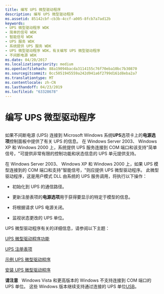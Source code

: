 ```yaml
---
title: 编写 UPS 微型驱动程序
description: 编写 UPS 微型驱动程序
ms.assetid: 85142cbf-cb3b-4ccf-a005-8fcb7a7ad12b
keywords:
- UPS 微型驱动程序 WDK
- 简单的信号 WDK
- 智能信号 WDK
- UPS 服务 WDK
- 系统提供 UPS 服务 WDK
- UPS 微型驱动程序 WDK，有关编写 UPS 微型驱动程序
- 不间断电源 WDK
ms.date: 04/20/2017
ms.localizationpriority: medium
ms.openlocfilehash: 88a19094bacda3114155c76f70eba10bc7b30870
ms.sourcegitcommit: 0cc5051945559a242d941a6f2799d161d8eba2a7
ms.translationtype: MT
ms.contentlocale: zh-CN
ms.lasthandoff: 04/23/2019
ms.locfileid: "63328678"
---
```

# <a name="writing-ups-minidrivers"></a>编写 UPS 微型驱动程序


## <span id="ddk_writing_ups_minidrivers_kg"></span><span id="DDK_WRITING_UPS_MINIDRIVERS_KG"></span>


如果不间断电源 (UPS) 连接到 Microsoft Windows 系统**UPS**选项卡上的**电源选项**控制面板中提供了有关 UPS 的信息。 在 Windows Server 2003、 Windows XP 和 Windows 2000 上，系统提供 UPS 服务连接到 COM 端口和该支持"简单信号，"可提供非常有限的控制功能和状态信息的 UPS 单元提供支持。

在 Windows Server 2003、 Windows XP 和 Windows 2000 上，如果 UPS 模型连接到的 COM 端口和支持"智能信号，"则应提供 UPS 微型驱动程序。 此微型驱动程序，这是用户模式 DLL 由系统的 UPS 服务调用，将执行以下操作：

-   初始化到 UPS 的通信路径。

-   更新注册表项的**电源选项**用于获得要显示的特定于模型的信息。

-   将根据请求 UPS 电源关闭。

-   监视状态更改的 UPS 单位。

UPS 微型驱动程序有关的详细信息，请参阅以下主题：

[UPS 微型驱动程序功能](ups-minidriver-functionality.md)

[UPS 注册表项](ups-registry-entries.md)

[示例 UPS 微型驱动程序](sample-ups-minidriver.md)

[安装 UPS 微型驱动程序](installing-ups-minidrivers.md)

**请注意**   Windows Vista 和更高版本的 Windows 不支持连接到 COM 端口的 UPS 单位。 这些 Windows 版本继续支持通过连接的 UPS 单位[USB](https://msdn.microsoft.com/library/windows/hardware/ff538930)。

 

 

 




